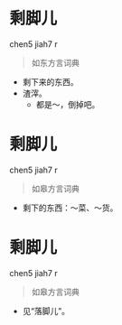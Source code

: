 # 剩脚儿
chen5 jiah7 r
> 如东方言词典
- 剩下来的东西。
- 渣滓。
  - 都是～，倒掉吧。

# 剩脚儿
chen5 jiah7 r
> 如皋方言词典
- 剩下的东西：～菜、～货。

# 剩脚儿
chen5 jiah7 r
> 如皋方言词典
- 见“落脚儿”。
